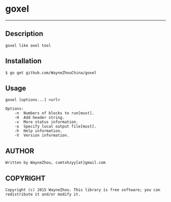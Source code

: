 # goxel

-----------------

## Description

	goxel like axel tool

## Installation

	$ go get github.com/WayneZhouChina/goxel

## Usage

	goxel [options...] <url>
	
	Options:
		-n  Numbers of blocks to run[must].
		-H  Add header string.
		-v  More status information.
		-o  Specify local output file[must].
		-h  Help information.
		-V  Version information.

## AUTHOR

	Written by WayneZhou, cumtxhzyy[at]gmail.com

## COPYRIGHT

	Copyright (c) 2015 WayneZhou. This library is free software; you can redistribute it and/or modify it.
